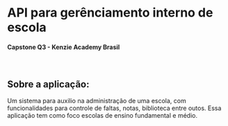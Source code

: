 # API para gerênciamento interno de escola

#### Capstone Q3 - Kenzie Academy Brasil

<br>

## Sobre a aplicação:

Um sistema para auxilio na administração de uma escola, com funcionalidades para controle de faltas, notas, biblioteca entre outos. Essa aplicação tem como foco escolas de ensino fundamental e médio.
